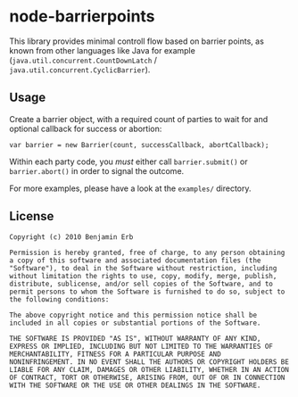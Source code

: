 # node-barrierpoints

This library provides minimal controll flow based on barrier points, as known from other languages like Java for example (`java.util.concurrent.CountDownLatch` / `java.util.concurrent.CyclicBarrier`).

## Usage

Create a barrier object, with a required count of parties to wait for and optional callback for success or abortion: 

	var barrier = new Barrier(count, successCallback, abortCallback);

Within each party code, you *must* either call `barrier.submit()` or `barrier.abort()` in order to signal the outcome.

For more examples, please have a look at the `examples/` directory.
	

## License

	Copyright (c) 2010 Benjamin Erb

	Permission is hereby granted, free of charge, to any person obtaining
	a copy of this software and associated documentation files (the
	"Software"), to deal in the Software without restriction, including
	without limitation the rights to use, copy, modify, merge, publish,
	distribute, sublicense, and/or sell copies of the Software, and to
	permit persons to whom the Software is furnished to do so, subject to
	the following conditions:

	The above copyright notice and this permission notice shall be
	included in all copies or substantial portions of the Software.

	THE SOFTWARE IS PROVIDED "AS IS", WITHOUT WARRANTY OF ANY KIND,
	EXPRESS OR IMPLIED, INCLUDING BUT NOT LIMITED TO THE WARRANTIES OF
	MERCHANTABILITY, FITNESS FOR A PARTICULAR PURPOSE AND
	NONINFRINGEMENT. IN NO EVENT SHALL THE AUTHORS OR COPYRIGHT HOLDERS BE
	LIABLE FOR ANY CLAIM, DAMAGES OR OTHER LIABILITY, WHETHER IN AN ACTION
	OF CONTRACT, TORT OR OTHERWISE, ARISING FROM, OUT OF OR IN CONNECTION
	WITH THE SOFTWARE OR THE USE OR OTHER DEALINGS IN THE SOFTWARE.

